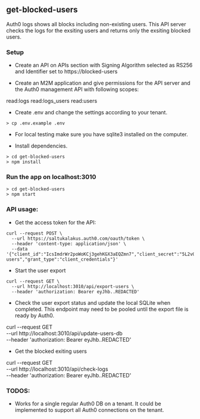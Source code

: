 ## get-blocked-users
Auth0 logs shows all blocks including non-existing users. This API server checks the logs for the exsiting users and returns only the exsiting blocked users.

### Setup 

* Create an API on APIs section with Signing Algorithm selected as RS256 and 
Identifier set to https://blocked-users


* Create an M2M application and give permissions for the API server and the Auth0 management API with following scopes:

read:logs
read:logs_users
read:users

* Create .env and change the settings according to your tenant.

```
> cp .env.example .env
```

* For local testing make sure you have sqlite3 installed on the computer.

* Install dependencies.

```
> cd get-blocked-users
> npm install
```

### Run the app on localhost:3010

```
> cd get-blocked-users
> npm start
```

### API usage:

* Get the access token for the API:

```
curl --request POST \
  --url https://saltukalakus.auth0.com/oauth/token \
  --header 'content-type: application/json' \
  --data '{"client_id":"IcsImdrWr2poWoKCj3gehKGX3aEQZmn7","client_secret":"5L2vQ1..REDACTED","audience":"https://blocked-users","grant_type":"client_credentials"}'
  ```

* Start the user export

```
curl --request GET \
  --url http://localhost:3010/api/export-users \
  --header 'authorization: Bearer eyJhb..REDACTED'
```

* Check the user export status and update the local SQLite when completed. This endpoint may need to be pooled until the export file is ready by Auth0.

curl --request GET \
  --url http://localhost:3010/api/update-users-db \
  --header 'authorization: Bearer eyJhb..REDACTED'

* Get the blocked exiting users 

curl --request GET \
  --url http://localhost:3010/api/check-logs \
  --header 'authorization: Bearer eyJhb..REDACTED'


### TODOS: 
* Works for a single regular Auth0 DB on a tenant. It could be implemented to support all Auth0 connections on the tenant.
